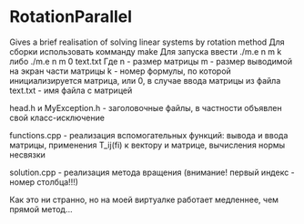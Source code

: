 # RotationParallel

Gives a brief realisation of solving linear systems by rotation method Для сборки использовать комманду make Для запуска ввести ./m.e n m k либо ./m.e n m 0 text.txt Где n - размер матрицы m - размер выводимой на экран части матрицы k - номер формулы, по которой инициализируется матрица, или 0, в случае ввода матрицы из файла text.txt - имя файла с матрицей

head.h и MyException.h - заголовочные файлы, в частности объявлен свой класс-исключение

functions.cpp - реализация вспомогательных функций: вывода и ввода матрицы, применения T_ij(fi) к вектору и матрице, вычисления нормы несвязки

solution.cpp - реализация метода вращения (внимание! первый индекс - номер столбца!!!)

Как это ни странно, но на моей виртуалке работает медленнее, чем прямой метод...
